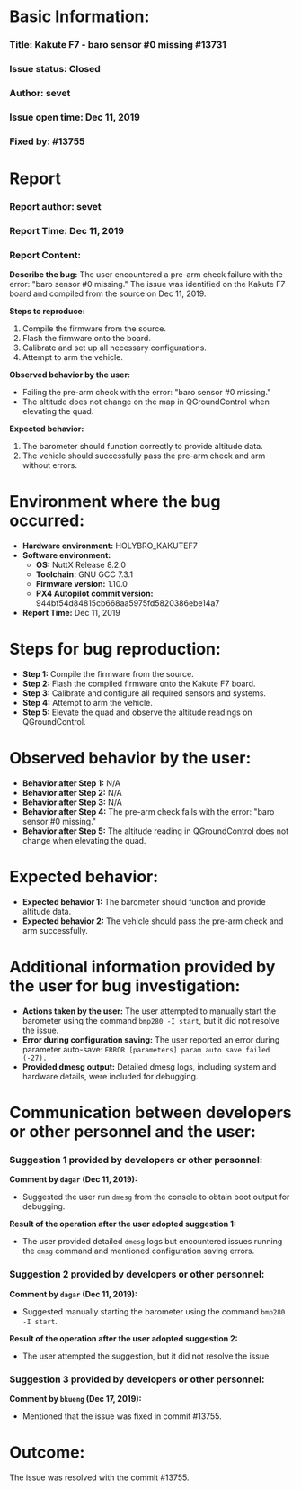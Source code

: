 # Basic Information:
### Title: Kakute F7 - baro sensor #0 missing #13731
### Issue status: Closed
### Author: sevet
### Issue open time: Dec 11, 2019
### Fixed by: #13755

# Report
### Report author: sevet
### Report Time: Dec 11, 2019
### Report Content:
**Describe the bug:**
The user encountered a pre-arm check failure with the error: "baro sensor #0 missing." The issue was identified on the Kakute F7 board and compiled from the source on Dec 11, 2019.

**Steps to reproduce:**
1. Compile the firmware from the source.
2. Flash the firmware onto the board.
3. Calibrate and set up all necessary configurations.
4. Attempt to arm the vehicle.

**Observed behavior by the user:**
- Failing the pre-arm check with the error: "baro sensor #0 missing."
- The altitude does not change on the map in QGroundControl when elevating the quad.

**Expected behavior:**
1. The barometer should function correctly to provide altitude data.
2. The vehicle should successfully pass the pre-arm check and arm without errors.

# Environment where the bug occurred:
- **Hardware environment:** HOLYBRO_KAKUTEF7
- **Software environment:** 
  - **OS:** NuttX Release 8.2.0
  - **Toolchain:** GNU GCC 7.3.1
  - **Firmware version:** 1.10.0
  - **PX4 Autopilot commit version:** 944bf54d84815cb668aa5975fd5820386ebe14a7
- **Report Time:** Dec 11, 2019

# Steps for bug reproduction:
- **Step 1:** Compile the firmware from the source.
- **Step 2:** Flash the compiled firmware onto the Kakute F7 board.
- **Step 3:** Calibrate and configure all required sensors and systems.
- **Step 4:** Attempt to arm the vehicle.
- **Step 5:** Elevate the quad and observe the altitude readings on QGroundControl.

# Observed behavior by the user:
- **Behavior after Step 1:** N/A
- **Behavior after Step 2:** N/A
- **Behavior after Step 3:** N/A
- **Behavior after Step 4:** The pre-arm check fails with the error: "baro sensor #0 missing."
- **Behavior after Step 5:** The altitude reading in QGroundControl does not change when elevating the quad.

# Expected behavior:
- **Expected behavior 1:** The barometer should function and provide altitude data.
- **Expected behavior 2:** The vehicle should pass the pre-arm check and arm successfully.

# Additional information provided by the user for bug investigation:
- **Actions taken by the user:** The user attempted to manually start the barometer using the command `bmp280 -I start`, but it did not resolve the issue.
- **Error during configuration saving:** The user reported an error during parameter auto-save: `ERROR [parameters] param auto save failed (-27).`
- **Provided dmesg output:** Detailed dmesg logs, including system and hardware details, were included for debugging.

# Communication between developers or other personnel and the user:
### Suggestion 1 provided by developers or other personnel:
**Comment by `dagar` (Dec 11, 2019):**
- Suggested the user run `dmesg` from the console to obtain boot output for debugging.

**Result of the operation after the user adopted suggestion 1:**
- The user provided detailed `dmesg` logs but encountered issues running the `dmsg` command and mentioned configuration saving errors.

### Suggestion 2 provided by developers or other personnel:
**Comment by `dagar` (Dec 11, 2019):**
- Suggested manually starting the barometer using the command `bmp280 -I start`.

**Result of the operation after the user adopted suggestion 2:**
- The user attempted the suggestion, but it did not resolve the issue.

### Suggestion 3 provided by developers or other personnel:
**Comment by `bkueng` (Dec 17, 2019):**
- Mentioned that the issue was fixed in commit #13755.

# Outcome:
The issue was resolved with the commit #13755.

